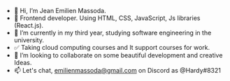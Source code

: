 - 👋 Hi, I’m Jean Emilien Massoda.
- 👀 Frontend developer. Using HTML, CSS, JavaScript, Js libraries (React.js).
- 🌱 I’m currently in my third year, studying software engineering in the university. 
- ✅ Taking cloud computing courses and It support courses for work.
- 💞️ I’m looking to collaborate on  some beautiful development and creative Ideas. 
- 📫 Let's chat, emilienmassoda@gmail.com on Discord as @Hardy#8321

<!---
J-Massoda/J-Massoda is a ✨ special ✨ repository because its `README.md` (this file) appears on your GitHub profile.
You can click the Preview link to take a look at your changes.
--->
